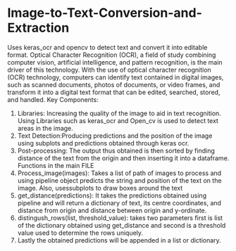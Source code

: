 # Image-to-Text-Conversion-and-Extraction
Uses keras_ocr and opencv to detect text and convert it into editable format.
Optical Character Recognition (OCR), a field of study combining computer vision, artificial intelligence, and pattern recognition, is the main driver of this technology. With the use of optical character recognition (OCR) technology, computers can identify text contained in digital images, such as scanned documents, photos of documents, or video frames, and transform it into a digital text format that can be edited, searched, stored, and handled.
Key Components:
1. Libraries: Increasing the quality of the image to aid in text recognition. Using Libraries such as keras_ocr and Open_cv is used to detect text areas in the image.
2. Text Detection:Producing predictions and the position of the image using subplots and predictions obtained through keras ocr.
3. Post-processing: The output thus obtained is then sorted by finding distance of the text from the origin and then inserting it into a dataframe.
Functions in the main FILE
1. Process_image(images): Takes a list of path of images to process and using pipeline object predicts the string and position of the text on the image. Also, usessubplots to draw boxes around the text
2. get_distance(predictions): It takes the predictions obtained using pipeline and will return a dictionary of text, its centre coordinates, and distance from origin and distance between origin and y-ordinate.
3. distingush_rows(list, threshold_value): takes two parameters first is list of the dictionary obtained using get_distance and second is a threshold value used to determine the rows uniquely.
4. Lastly the obtained predictions will be appended in a list or dictionary.
